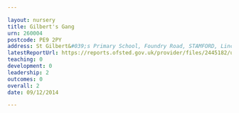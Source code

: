 ```yaml
---

layout: nursery
title: Gilbert's Gang
urn: 260004
postcode: PE9 2PY
address: St Gilbert&#039;s Primary School, Foundry Road, STAMFORD, Lincolnshire, PE9 2PY
latestReportUrl: https://reports.ofsted.gov.uk/provider/files/2445182/urn/260004.pdf
teaching: 0
development: 0
leadership: 2
outcomes: 0
overall: 2
date: 09/12/2014

---
```

